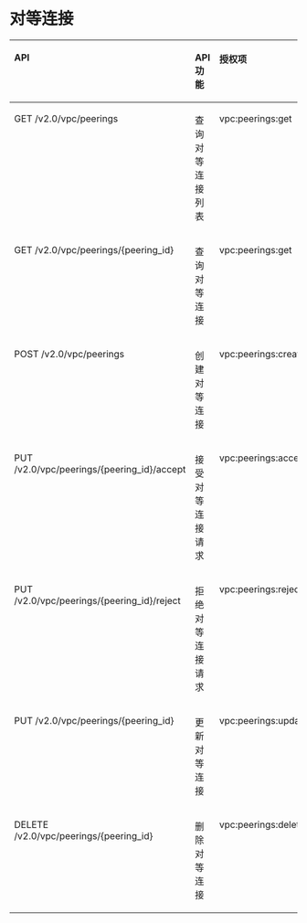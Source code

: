 # 对等连接<a name="vpc_permission_0005"></a>

<a name="table967413133817"></a>
<table><thead align="left"><tr id="row9708231163820"><th class="cellrowborder" valign="top" width="37%" id="mcps1.1.5.1.1"><p id="p1970823143813"><a name="p1970823143813"></a><a name="p1970823143813"></a>API</p>
</th>
<th class="cellrowborder" valign="top" width="22%" id="mcps1.1.5.1.2"><p id="p12638211185918"><a name="p12638211185918"></a><a name="p12638211185918"></a>API功能</p>
</th>
<th class="cellrowborder" valign="top" width="15%" id="mcps1.1.5.1.3"><p id="p137081931143810"><a name="p137081931143810"></a><a name="p137081931143810"></a>授权项</p>
</th>
<th class="cellrowborder" valign="top" width="26%" id="mcps1.1.5.1.4"><p id="p1366363695811"><a name="p1366363695811"></a><a name="p1366363695811"></a>授权项作用域</p>
</th>
</tr>
</thead>
<tbody><tr id="row197081331113817"><td class="cellrowborder" valign="top" width="37%" headers="mcps1.1.5.1.1 "><p id="p143974820139"><a name="p143974820139"></a><a name="p143974820139"></a>GET /v2.0/vpc/peerings</p>
</td>
<td class="cellrowborder" valign="top" width="22%" headers="mcps1.1.5.1.2 "><p id="p7482131816133"><a name="p7482131816133"></a><a name="p7482131816133"></a>查询对等连接列表</p>
</td>
<td class="cellrowborder" valign="top" width="15%" headers="mcps1.1.5.1.3 "><p id="p13892440173820"><a name="p13892440173820"></a><a name="p13892440173820"></a>vpc:peerings:get</p>
</td>
<td class="cellrowborder" valign="top" width="26%" headers="mcps1.1.5.1.4 "><a name="ul66241846203119"></a><a name="ul66241846203119"></a><ul id="ul66241846203119"><li>支持：项目（Project）</li><li>不支持：企业项目（Enterprise Project）</li></ul>
</td>
</tr>
<tr id="row15709203163811"><td class="cellrowborder" valign="top" width="37%" headers="mcps1.1.5.1.1 "><p id="p17649343101319"><a name="p17649343101319"></a><a name="p17649343101319"></a>GET /v2.0/vpc/peerings/{peering_id}</p>
</td>
<td class="cellrowborder" valign="top" width="22%" headers="mcps1.1.5.1.2 "><p id="p1549015468132"><a name="p1549015468132"></a><a name="p1549015468132"></a>查询对等连接</p>
</td>
<td class="cellrowborder" valign="top" width="15%" headers="mcps1.1.5.1.3 "><p id="p1940834512014"><a name="p1940834512014"></a><a name="p1940834512014"></a>vpc:peerings:get</p>
</td>
<td class="cellrowborder" valign="top" width="26%" headers="mcps1.1.5.1.4 "><a name="ul95023481322"></a><a name="ul95023481322"></a><ul id="ul95023481322"><li>支持：项目（Project）</li><li>不支持：企业项目（Enterprise Project）</li></ul>
</td>
</tr>
<tr id="row1670914317388"><td class="cellrowborder" valign="top" width="37%" headers="mcps1.1.5.1.1 "><p id="p181448651411"><a name="p181448651411"></a><a name="p181448651411"></a>POST /v2.0/vpc/peerings</p>
</td>
<td class="cellrowborder" valign="top" width="22%" headers="mcps1.1.5.1.2 "><p id="p8638811165911"><a name="p8638811165911"></a><a name="p8638811165911"></a>创建对等连接</p>
</td>
<td class="cellrowborder" valign="top" width="15%" headers="mcps1.1.5.1.3 "><p id="p1724712431387"><a name="p1724712431387"></a><a name="p1724712431387"></a>vpc:peerings:create</p>
</td>
<td class="cellrowborder" valign="top" width="26%" headers="mcps1.1.5.1.4 "><a name="ul15513950173211"></a><a name="ul15513950173211"></a><ul id="ul15513950173211"><li>支持：项目（Project）</li><li>不支持：企业项目（Enterprise Project）</li></ul>
</td>
</tr>
<tr id="row6709163118385"><td class="cellrowborder" valign="top" width="37%" headers="mcps1.1.5.1.1 "><p id="p206275422143"><a name="p206275422143"></a><a name="p206275422143"></a>PUT /v2.0/vpc/peerings/{peering_id}/accept</p>
</td>
<td class="cellrowborder" valign="top" width="22%" headers="mcps1.1.5.1.2 "><p id="p135991634111413"><a name="p135991634111413"></a><a name="p135991634111413"></a>接受对等连接请求</p>
</td>
<td class="cellrowborder" valign="top" width="15%" headers="mcps1.1.5.1.3 "><p id="p383524711173"><a name="p383524711173"></a><a name="p383524711173"></a>vpc:peerings:accept</p>
</td>
<td class="cellrowborder" valign="top" width="26%" headers="mcps1.1.5.1.4 "><a name="ul33641652103217"></a><a name="ul33641652103217"></a><ul id="ul33641652103217"><li>支持：项目（Project）</li><li>不支持：企业项目（Enterprise Project）</li></ul>
</td>
</tr>
<tr id="row1821415719143"><td class="cellrowborder" valign="top" width="37%" headers="mcps1.1.5.1.1 "><p id="p11214957111419"><a name="p11214957111419"></a><a name="p11214957111419"></a>PUT /v2.0/vpc/peerings/{peering_id}/reject</p>
</td>
<td class="cellrowborder" valign="top" width="22%" headers="mcps1.1.5.1.2 "><p id="p1921455713144"><a name="p1921455713144"></a><a name="p1921455713144"></a>拒绝对等连接请求</p>
</td>
<td class="cellrowborder" valign="top" width="15%" headers="mcps1.1.5.1.3 "><p id="p02142057171419"><a name="p02142057171419"></a><a name="p02142057171419"></a>vpc:peerings:reject</p>
</td>
<td class="cellrowborder" valign="top" width="26%" headers="mcps1.1.5.1.4 "><a name="ul117422611618"></a><a name="ul117422611618"></a><ul id="ul117422611618"><li>支持：项目（Project）</li><li>不支持：企业项目（Enterprise Project）</li></ul>
</td>
</tr>
<tr id="row134257015151"><td class="cellrowborder" valign="top" width="37%" headers="mcps1.1.5.1.1 "><p id="p13307113415152"><a name="p13307113415152"></a><a name="p13307113415152"></a>PUT /v2.0/vpc/peerings/{peering_id}</p>
</td>
<td class="cellrowborder" valign="top" width="22%" headers="mcps1.1.5.1.2 "><p id="p74251013151"><a name="p74251013151"></a><a name="p74251013151"></a>更新对等连接</p>
</td>
<td class="cellrowborder" valign="top" width="15%" headers="mcps1.1.5.1.3 "><p id="p2720085191"><a name="p2720085191"></a><a name="p2720085191"></a>vpc:peerings:update</p>
</td>
<td class="cellrowborder" valign="top" width="26%" headers="mcps1.1.5.1.4 "><a name="ul758314891613"></a><a name="ul758314891613"></a><ul id="ul758314891613"><li>支持：项目（Project）</li><li>不支持：企业项目（Enterprise Project）</li></ul>
</td>
</tr>
<tr id="row629817252151"><td class="cellrowborder" valign="top" width="37%" headers="mcps1.1.5.1.1 "><p id="p1629862511519"><a name="p1629862511519"></a><a name="p1629862511519"></a>DELETE /v2.0/vpc/peerings/{peering_id}</p>
</td>
<td class="cellrowborder" valign="top" width="22%" headers="mcps1.1.5.1.2 "><p id="p1129816255153"><a name="p1129816255153"></a><a name="p1129816255153"></a>删除对等连接</p>
</td>
<td class="cellrowborder" valign="top" width="15%" headers="mcps1.1.5.1.3 "><p id="p1381162919184"><a name="p1381162919184"></a><a name="p1381162919184"></a>vpc:peerings:delete</p>
</td>
<td class="cellrowborder" valign="top" width="26%" headers="mcps1.1.5.1.4 "><a name="ul14304121011169"></a><a name="ul14304121011169"></a><ul id="ul14304121011169"><li>支持：项目（Project）</li><li>不支持：企业项目（Enterprise Project）</li></ul>
</td>
</tr>
</tbody>
</table>

